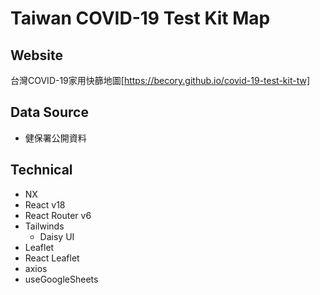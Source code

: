 # Taiwan COVID-19 Test Kit Map

## Website
台灣COVID-19家用快篩地圖[https://becory.github.io/covid-19-test-kit-tw]

## Data Source

- 健保署公開資料

## Technical

- NX
- React v18
- React Router v6
- Tailwinds
  - Daisy UI
- Leaflet
- React Leaflet
- axios
- useGoogleSheets
